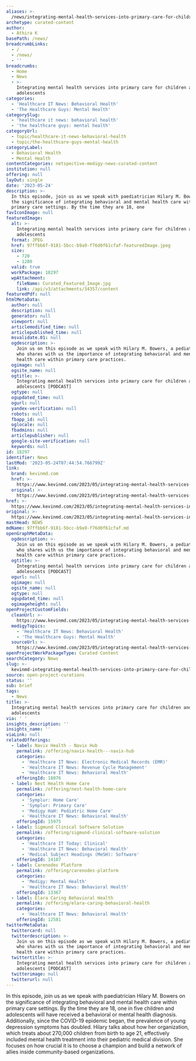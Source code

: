 ```yaml
---
aliases: >-
  /news/integrating-mental-health-services-into-primary-care-for-children-and-adolescents
archetype: curated-content
author:
  - Athira K
basePath: /news/
breadcrumbLinks:
  - /
  - /news/
  - ''
breadcrumbs:
  - Home
  - News
  - >-
    Integrating mental health services into primary care for children and
    adolescents
categories:
  - 'Healthcare IT News: Behavioral Health'
  - 'The Healthcare Guys: Mental Health'
categorySlug:
  - 'healthcare it news: behavioral health'
  - 'the healthcare guys: mental health'
categoryUrl:
  - topic/healthcare-it-news-behavioral-health
  - topic/the-healthcare-guys-mental-health
categoryLabel:
  - Behavioral Health
  - Mental Health
contentCategories: netspective-medigy-news-curated-content
institution: null
offering: null
layOut: single
date: '2023-05-24'
description: >-
  In this episode, join us as we speak with paediatrician Hilary M. Bowers on
  the significance of integrating behavioral and mental health care within
  primary care settings. By the time they are 18, one
favIconImage: null
featuredImage:
  alt: >-
    Integrating mental health services into primary care for children and
    adolescents
  format: JPEG
  href: 97ffbb6f-9181-5bcc-b9a9-f76d0f61cfaf-featuredImage.jpeg
  size:
    - 720
    - 1280
  valid: true
  workPackage: 18297
  wpAttachment:
    fileName: Curated_Featured_Image.jpg
    link: /api/v3/attachments/34357/content
featuredPdf: null
htmlMetaData:
  author: null
  description: null
  generator: null
  viewport: null
  articlemodified_time: null
  articlepublished_time: null
  msvalidate.01: null
  ogdescription: >-
    Join us on this episode as we speak with Hilary M. Bowers, a pediatrician
    who shares with us the importance of integrating behavioral and mental
    health care within primary care practices.
  ogimage: null
  ogsite_name: null
  ogtitle: >-
    Integrating mental health services into primary care for children and
    adolescents [PODCAST]
  ogtype: null
  ogupdated_time: null
  ogurl: null
  yandex-verification: null
  robots: null
  fbapp_id: null
  oglocale: null
  fbadmins: null
  articlepublisher: null
  google-site-verification: null
  keywords: null
id: 18297
identifier: News
lastMod: '2023-05-24T07:44:54.766799Z'
link:
  brand: kevinmd.com
  href: >-
    https://www.kevinmd.com/2023/05/integrating-mental-health-services-into-primary-care-for-children-and-adolescents-podcast.html
  original: >-
    https://www.kevinmd.com/2023/05/integrating-mental-health-services-into-primary-care-for-children-and-adolescents-podcast.html
href: >-
  https://www.kevinmd.com/2023/05/integrating-mental-health-services-into-primary-care-for-children-and-adolescents-podcast.html
original: >-
  https://www.kevinmd.com/2023/05/integrating-mental-health-services-into-primary-care-for-children-and-adolescents-podcast.html
mastHead: NEWS
mdName: 97ffbb6f-9181-5bcc-b9a9-f76d0f61cfaf.md
openGraphMetaData:
  ogdescription: >-
    Join us on this episode as we speak with Hilary M. Bowers, a pediatrician
    who shares with us the importance of integrating behavioral and mental
    health care within primary care practices.
  ogtitle: >-
    Integrating mental health services into primary care for children and
    adolescents [PODCAST]
  ogurl: null
  ogimage: null
  ogsite_name: null
  ogtype: null
  ogupdated_time: null
  ogimageheight: null
openProjectCustomFields:
  cleanUrl: >-
    https://www.kevinmd.com/2023/05/integrating-mental-health-services-into-primary-care-for-children-and-adolescents-podcast.html
  medigyTopics:
    - 'Healthcare IT News: Behavioral Health'
    - 'The Healthcare Guys: Mental Health'
  sourceUrl: >-
    https://www.kevinmd.com/2023/05/integrating-mental-health-services-into-primary-care-for-children-and-adolescents-podcast.html
openProjectWorkPackageType: Curated Content
searchCategory: News
slug: >-
  kevinmd-integrating-mental-health-services-into-primary-care-for-children-and-adolescents
source: open-project-curations
status: ''
sub: brief
tags:
  - News
title: >-
  Integrating mental health services into primary care for children and
  adolescents
via: ' '
insights_description: ''
insights_name: ''
viaLink: null
relatedOfferings:
  - label: Navix Health - Navix Hub
    permalink: /offering/navix-health---navix-hub
    categories:
      - 'Healthcare IT News: Electronic Medical Records (EMR)'
      - 'Healthcare IT News: Revenue Cycle Management'
      - 'Healthcare IT News: Behavioral Health'
    offeringId: 18076
  - label: Nest Health Home Care
    permalink: /offering/nest-health-home-care
    categories:
      - 'Symplur: Home Care'
      - 'Symplur: Primary Care'
      - 'Medigy HaH: Pediatric Home Care'
      - 'Healthcare IT News: Behavioral Health'
    offeringId: 15975
  - label: Sigmund Clinical Software Solution
    permalink: /offering/sigmund-clinical-software-solution
    categories:
      - 'Healthcare IT Today: Clinical'
      - 'Healthcare IT News: Behavioral Health'
      - 'Medical Subject Headings (MeSH): Software'
    offeringId: 14107
  - label: Carenodes Platform
    permalink: /offering/carenodes-platform
    categories:
      - 'Medigy: Mental Health'
      - 'Healthcare IT News: Behavioral Health'
    offeringId: 13367
  - label: Elara Caring Behavioral Health
    permalink: /offering/elara-caring-behavioral-health
    categories:
      - 'Healthcare IT News: Behavioral Health'
    offeringId: 12581
twitterMetaData:
  twittercard: null
  twitterdescription: >-
    Join us on this episode as we speak with Hilary M. Bowers, a pediatrician
    who shares with us the importance of integrating behavioral and mental
    health care within primary care practices.
  twittertitle: >-
    Integrating mental health services into primary care for children and
    adolescents [PODCAST]
  twitterimage: null
  twitterurl: null
---
```

<p>In this episode, join us as we speak with paediatrician Hilary M. Bowers on the significance of integrating behavioral and mental health care within primary care settings. By the time they are 18, one in five children and adolescents will have received a behavioral or mental health diagnosis. Additionally, since the COVID-19 epidemic began, the prevalence of young depression symptoms has doubled. Hilary talks about how her organization, which treats about 270,000 children from birth to age 21, effectively included mental health treatment into their pediatric medical division. She focuses on how crucial it is to choose a champion and build a network of allies inside community-based organizations.&nbsp;</p>